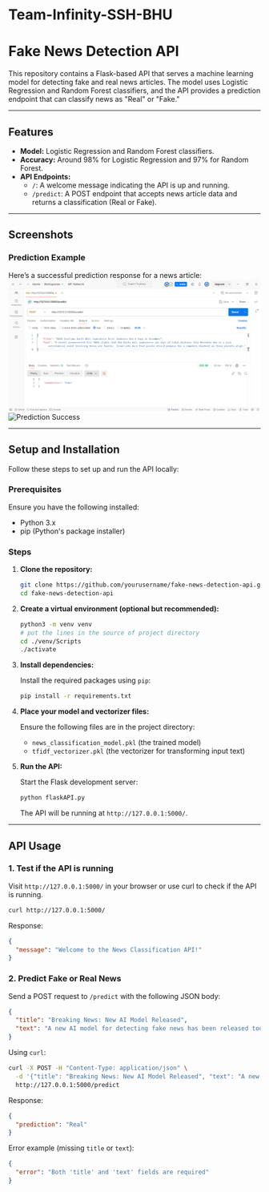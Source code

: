 # Team-Infinity-SSH-BHU

# Fake News Detection API

This repository contains a Flask-based API that serves a machine learning model for detecting fake and real news articles. The model uses Logistic Regression and Random Forest classifiers, and the API provides a prediction endpoint that can classify news as "Real" or "Fake."

---

## Features

- **Model:** Logistic Regression and Random Forest classifiers.
- **Accuracy:** Around 98% for Logistic Regression and 97% for Random Forest.
- **API Endpoints:**
  - `/`: A welcome message indicating the API is up and running.
  - `/predict`: A POST endpoint that accepts news article data and returns a classification (Real or Fake).

---

## Screenshots
### Prediction Example
Here’s a successful prediction response for a news article:
![Prediction Fake](outputs/fake_output.png)
![Prediction Success](screenshots/real_output.png)

---

## Setup and Installation

Follow these steps to set up and run the API locally:

### Prerequisites

Ensure you have the following installed:
- Python 3.x
- pip (Python's package installer)

### Steps

1. **Clone the repository:**

   ```bash
   git clone https://github.com/yourusername/fake-news-detection-api.git
   cd fake-news-detection-api
   ```

2. **Create a virtual environment (optional but recommended):**

   ```bash
   python3 -m venv venv
   # put the lines in the source of project directory
   cd ./venv/Scripts
   ./activate
   ```

3. **Install dependencies:**

   Install the required packages using `pip`:

   ```bash
   pip install -r requirements.txt
   ```

4. **Place your model and vectorizer files:**

   Ensure the following files are in the project directory:
   - `news_classification_model.pkl` (the trained model)
   - `tfidf_vectorizer.pkl` (the vectorizer for transforming input text)

5. **Run the API:**

   Start the Flask development server:

   ```bash
   python flaskAPI.py
   ```

   The API will be running at `http://127.0.0.1:5000/`.

---

## API Usage

### 1. Test if the API is running

Visit `http://127.0.0.1:5000/` in your browser or use curl to check if the API is running.

```bash
curl http://127.0.0.1:5000/
```

Response:

```json
{
  "message": "Welcome to the News Classification API!"
}
```

### 2. Predict Fake or Real News

Send a POST request to `/predict` with the following JSON body:

```json
{
  "title": "Breaking News: New AI Model Released",
  "text": "A new AI model for detecting fake news has been released today."
}
```

Using `curl`:

```bash
curl -X POST -H "Content-Type: application/json" \
  -d '{"title": "Breaking News: New AI Model Released", "text": "A new AI model for detecting fake news has been released today."}' \
  http://127.0.0.1:5000/predict
```

Response:

```json
{
  "prediction": "Real"
}
```

Error example (missing `title` or `text`):

```json
{
  "error": "Both 'title' and 'text' fields are required"
}
```